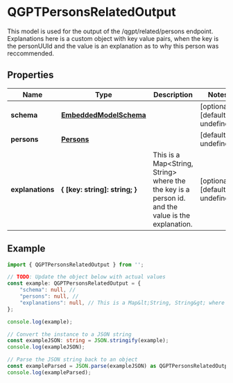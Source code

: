 
# QGPTPersonsRelatedOutput

This model is used for the output of the /qgpt/related/persons endpoint.  Explanations here is a custom object with key value pairs, when the key is the personUUId and the value is an explanation as to why this person was reccommended.

## Properties

Name | Type | Description | Notes
------------ | ------------- | ------------- | -------------
**schema** | [**EmbeddedModelSchema**](EmbeddedModelSchema) |  | [optional] [default to undefined]
**persons** | [**Persons**](Persons) |  | [default to undefined]
**explanations** | **\{ [key: string]: string; \}** | This is a Map&lt;String, String&gt; where the the key is a person id. and the value is the explanation. | [optional] [default to undefined]

## Example

```typescript
import { QGPTPersonsRelatedOutput } from '';

// TODO: Update the object below with actual values
const example: QGPTPersonsRelatedOutput = {
    "schema": null, // 
    "persons": null, // 
    "explanations": null, // This is a Map&lt;String, String&gt; where the the key is a person id. and the value is the explanation.
};

console.log(example);

// Convert the instance to a JSON string
const exampleJSON: string = JSON.stringify(example);
console.log(exampleJSON);

// Parse the JSON string back to an object
const exampleParsed = JSON.parse(exampleJSON) as QGPTPersonsRelatedOutput;
console.log(exampleParsed);
```




